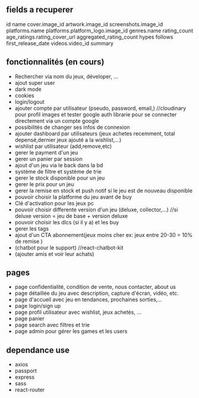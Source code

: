 ## fields a recuperer

id
name
cover.image_id
artwork.image_id
screenshots.image_id
platforms.name
platforms.platform_logo.image_id
genres.name
rating_count
age_ratings.rating_cover_url
aggregated_rating_count
hypes
follows
first_release_date
videos.video_id
summary

## fonctionnalités (en cours)

- Rechercher via nom du jeux, déveloper, ...
- ajout super user
- dark mode
- cookies
- login/logout
- ajouter compte par utilisateur (pseudo, password, email,) //cloudinary pour profil images et tester google auth librarie pour se connecter directement via un compte google
- possibilités de changer ses infos de connexion
- ajouter dashboard par utilisateurs (jeux achetes recemment, total depensé,dernier jeux ajouté a la wishlist,...)
- wishlist par utilisateur (add,remove,etc)
- gerer le payment d'un jeu
- gerer un panier par session
- ajout d'un jeu via le back dans la bd
- système de filtre et système de trie
- gerer le stock disponible pour un jeu
- gerer le prix pour un jeu
- gerer la remise en stock et push notif si le jeu est de nouveau disponible
- pouvoir choisir la platforme du jeu avant de buy
- Clé d'activation pour les jeux pc
- pouvoir choisir differente version d'un jeu (deluxe, collector,...) //si deluxe version = jeu de base + version deluxe
- pouvoir choisir les dlcs (si il y a) et les buy
- gerer les tags
- ajout d'un CTA abonnement(jeux moins cher ex: jeux entre 20-30 = 10% de remise )
- (chatbot pour le support) //react-chatbot-kit
- (ajouter amis et voir leur achats)

## pages

- page confidentialité, condition de vente, nous contacter, about us
- page détaillée du jeu avec description, capture d'écran, vidéo, etc.
- page d'accueil avec jeu en tendances, prochaines sorties,...
- page login/sign up
- page profil utilisateur avec wishlist, jeux achetés, ...
- page panier
- page search avec filtres et trie
- page admin pour gérer les games et les users

## dependance use

- axios
- passport
- express
- sass
- react-router
